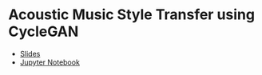 # Acoustic Music Style Transfer using CycleGAN

- [Slides](https://docs.google.com/presentation/d/19dG5vqjuzJXPAvmT2QsxvO6G5LpGiHpg1ghIl1e3tUI/edit?usp=sharing)
- [Jupyter Notebook](CycleSpecGAN.ipynb)
